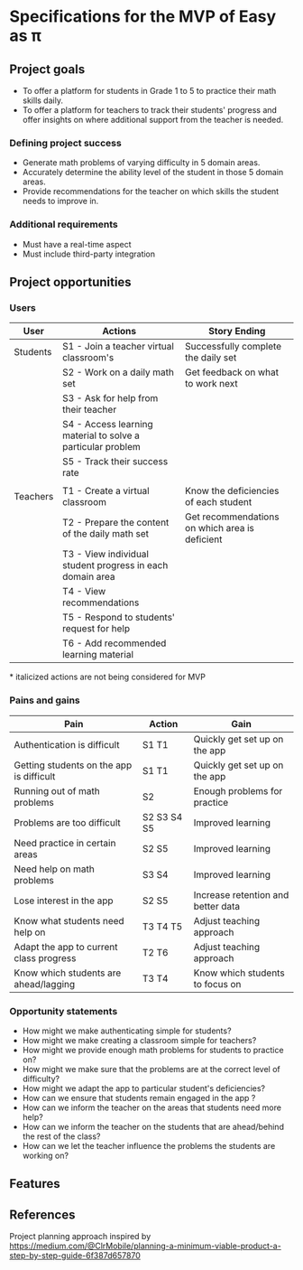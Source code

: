 # Specifications for the MVP of Easy as π

## Project goals

- To offer a platform for students in Grade 1 to 5 to practice their math skills daily.
- To offer a platform for teachers to track their students' progress and offer insights
on where additional support from the teacher is needed.

###  Defining project success

- Generate math problems of varying difficulty in 5 domain areas.
- Accurately determine the ability level of the student in those 5 domain areas.
- Provide recommendations for the teacher on which skills the student needs to improve in.

### Additional requirements

- Must have a real-time aspect
- Must include third-party integration

## Project opportunities

### Users

| User     | Actions                                                     | Story Ending                                   |
| -------- | ----------------------------------------------------------- | ---------------------------------------------- |
| Students | S1 - Join a teacher virtual classroom's                     | Successfully complete the daily set            |
|          | S2 - Work on a daily math set                               | Get feedback on what to work next              |
|          | S3 - Ask for help from their teacher                        |                                                |
|          | S4 - Access learning material to solve a particular problem |                                                |
|          | S5 - Track their success rate                               |                                                |
|          |                                                             |                                                |
| Teachers | T1 - Create a virtual classroom                             | Know the deficiencies of each student          |
|          | T2 - Prepare the content of the daily math set              | Get recommendations on which area is deficient |
|          | T3 - View individual student progress in each domain area   |                                                |
|          | T4 - View recommendations                                   |                                                |
|          | T5 - Respond to students' request for help                  |                                                |
|          | T6 - Add recommended learning material                      |                                                |

\* italicized actions are not being considered for MVP

### Pains and gains

| Pain                                     | Action      | Gain                               |
| ---------------------------------------- | ----------- | ---------------------------------- |
| Authentication is difficult              | S1 T1       | Quickly get set up on the app      |
| Getting students on the app is difficult | S1 T1       | Quickly get set up on the app      |
| Running out of math problems             | S2          | Enough problems for practice       |
| Problems are too difficult               | S2 S3 S4 S5 | Improved learning                  |
| Need practice in certain areas           | S2 S5       | Improved learning                  |
| Need help on math problems               | S3 S4       | Improved learning                  |
| Lose interest in the app                 | S2 S5       | Increase retention and better data |
| Know what students need help on          | T3 T4 T5    | Adjust teaching approach           |
| Adapt the app to current class progress  | T2 T6       | Adjust teaching approach           |
| Know which students are ahead/lagging    | T3 T4       | Know which students to focus on    |

### Opportunity statements

- How might we make authenticating simple for students?
- How might we make creating a classroom simple for teachers?
- How might we provide enough math problems for students to practice on?
- How might we make sure that the problems are at the correct level of difficulty?
- How might we adapt the app to particular student's deficiencies?
- How can we ensure that students remain engaged in the app ?
- How can we inform the teacher on the areas that students need more help?
- How can we inform the teacher on the students that are ahead/behind the rest of the class?
- How can we let the teacher influence the problems the students are working on?

## Features



## References

Project planning approach inspired by https://medium.com/@ClrMobile/planning-a-minimum-viable-product-a-step-by-step-guide-6f387d657870

